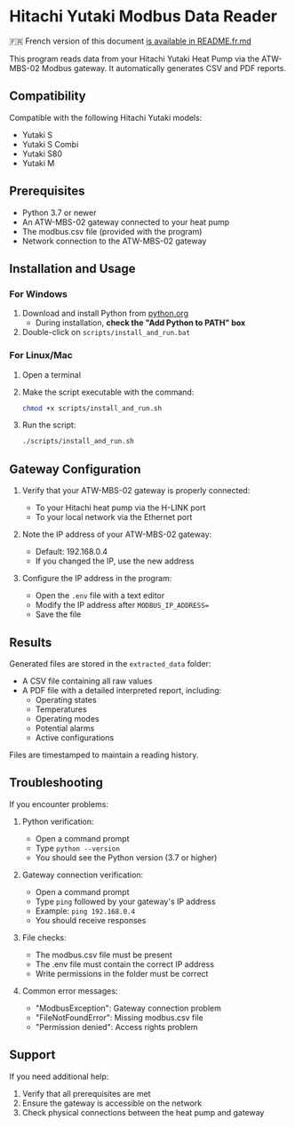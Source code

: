 # Hitachi Yutaki Modbus Data Reader

🇫🇷 French version of this document [is available in README.fr.md](https://github.com/alepee/hitachi-yutaki-modus-data-extractor/blob/main/README.fr.md)

This program reads data from your Hitachi Yutaki Heat Pump via the ATW-MBS-02 Modbus gateway. It automatically generates CSV and PDF reports.

## Compatibility

Compatible with the following Hitachi Yutaki models:

- Yutaki S
- Yutaki S Combi
- Yutaki S80
- Yutaki M

## Prerequisites

- Python 3.7 or newer
- An ATW-MBS-02 gateway connected to your heat pump
- The modbus.csv file (provided with the program)
- Network connection to the ATW-MBS-02 gateway

## Installation and Usage

### For Windows

1. Download and install Python from [python.org](https://www.python.org/downloads/)
   - During installation, **check the "Add Python to PATH" box**
2. Double-click on `scripts/install_and_run.bat`

### For Linux/Mac

1. Open a terminal
2. Make the script executable with the command:

    ```sh
    chmod +x scripts/install_and_run.sh
    ```

3. Run the script:

    ```sh
    ./scripts/install_and_run.sh
    ```

## Gateway Configuration

1. Verify that your ATW-MBS-02 gateway is properly connected:
   - To your Hitachi heat pump via the H-LINK port
   - To your local network via the Ethernet port

2. Note the IP address of your ATW-MBS-02 gateway:
   - Default: 192.168.0.4
   - If you changed the IP, use the new address

3. Configure the IP address in the program:
   - Open the `.env` file with a text editor
   - Modify the IP address after `MODBUS_IP_ADDRESS=`
   - Save the file

## Results

Generated files are stored in the `extracted_data` folder:

- A CSV file containing all raw values
- A PDF file with a detailed interpreted report, including:
  - Operating states
  - Temperatures
  - Operating modes
  - Potential alarms
  - Active configurations

Files are timestamped to maintain a reading history.

## Troubleshooting

If you encounter problems:

1. Python verification:
   - Open a command prompt
   - Type `python --version`
   - You should see the Python version (3.7 or higher)

2. Gateway connection verification:
   - Open a command prompt
   - Type `ping` followed by your gateway's IP address
   - Example: `ping 192.168.0.4`
   - You should receive responses

3. File checks:
   - The modbus.csv file must be present
   - The .env file must contain the correct IP address
   - Write permissions in the folder must be correct

4. Common error messages:
   - "ModbusException": Gateway connection problem
   - "FileNotFoundError": Missing modbus.csv file
   - "Permission denied": Access rights problem

## Support

If you need additional help:

1. Verify that all prerequisites are met
2. Ensure the gateway is accessible on the network
3. Check physical connections between the heat pump and gateway 
